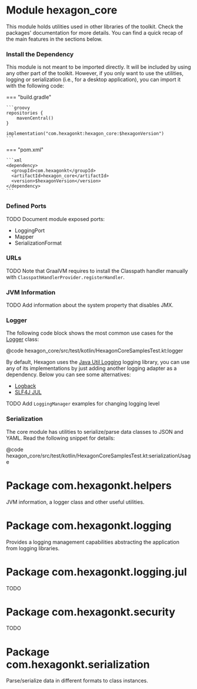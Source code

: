 
# Module hexagon_core

This module holds utilities used in other libraries of the toolkit. Check the packages'
documentation for more details. You can find a quick recap of the main features in the sections
below.

### Install the Dependency

This module is not meant to be imported directly. It will be included by using any other part of the
toolkit. However, if you only want to use the utilities, logging or serialization (i.e., for a
desktop application), you can import it with the following code:

=== "build.gradle"

    ```groovy
    repositories {
        mavenCentral()
    }

    implementation("com.hexagonkt:hexagon_core:$hexagonVersion")
    ```

=== "pom.xml"

    ```xml
    <dependency>
      <groupId>com.hexagonkt</groupId>
      <artifactId>hexagon_core</artifactId>
      <version>$hexagonVersion</version>
    </dependency>
    ```

### Defined Ports

TODO Document module exposed ports:
* LoggingPort
* Mapper
* SerializationFormat

### URLs

TODO Note that GraalVM requires to install the Classpath handler manually with
`ClasspathHandlerProvider.registerHandler`.

### JVM Information

TODO Add information about the system property that disables JMX.

### Logger

The following code block shows the most common use cases for the [Logger] class:

@code hexagon_core/src/test/kotlin/HexagonCoreSamplesTest.kt:logger

By default, Hexagon uses the [Java Util Logging] logging library, you can use any of its
implementations by just adding another logging adapter as a dependency. Below you can see some
alternatives:

* [Logback](/logging_logback)
* [SLF4J JUL](/logging_slf4j_jul)

TODO Add `LoggingManager` examples for changing logging level

[Logger]: /api/hexagon_core/hexagon_core/com.hexagonkt.logging/-logger/index.html
[Java Util Logging]:
  https://docs.oracle.com/javase/8/docs/api/java/util/logging/package-summary.html

### Serialization

The core module has utilities to serialize/parse data classes to JSON and YAML. Read the following
snippet for details:

@code hexagon_core/src/test/kotlin/HexagonCoreSamplesTest.kt:serializationUsage

# Package com.hexagonkt.helpers

JVM information, a logger class and other useful utilities.

# Package com.hexagonkt.logging

Provides a logging management capabilities abstracting the application from logging libraries.

# Package com.hexagonkt.logging.jul

TODO

# Package com.hexagonkt.security

TODO

# Package com.hexagonkt.serialization

Parse/serialize data in different formats to class instances.

